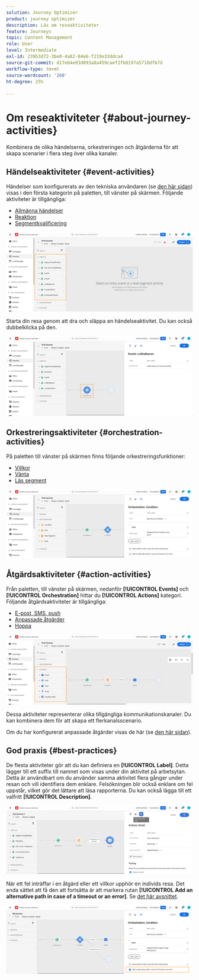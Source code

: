 ```yaml
---
solution: Journey Optimizer
product: journey optimizer
description: Läs om reseaktiviteter
feature: Journeys
topic: Content Management
role: User
level: Intermediate
exl-id: 239b3d72-3be0-4a82-84e6-f219e33ddca4
source-git-commit: d17e64e03d093a8a459caef2fb0197a5710dfb7d
workflow-type: tm+mt
source-wordcount: '260'
ht-degree: 25%

---
```


# Om reseaktiviteter {#about-journey-activities}

Kombinera de olika händelserna, orkestreringen och åtgärderna för att skapa scenarier i flera steg över olika kanaler.

## Händelseaktiviteter {#event-activities}

Händelser som konfigurerats av den tekniska användaren (se [den här sidan](../event/about-events.md)) visas i den första kategorin på paletten, till vänster på skärmen. Följande aktiviteter är tillgängliga:

* [Allmänna händelser](../building-journeys/general-events.md)
* [Reaktion](../building-journeys/reaction-events.md)
* [Segmentkvalificering](../building-journeys/segment-qualification-events.md)

![](assets/journey43.png)

Starta din resa genom att dra och släppa en händelseaktivitet. Du kan också dubbelklicka på den.

![](assets/journey44.png)

## Orkestreringsaktiviteter {#orchestration-activities}

På paletten till vänster på skärmen finns följande orkestreringsfunktioner:

* [Villkor](../building-journeys/condition-activity.md)
* [Vänta](../building-journeys/wait-activity.md)
* [Läs segment](../building-journeys/read-segment.md)

![](assets/journey49.png)

## Åtgärdsaktiviteter {#action-activities}

Från paletten, till vänster på skärmen, nedanför **[!UICONTROL Events]** och **[!UICONTROL Orchestration]** hittar du **[!UICONTROL Actions]** kategori. Följande åtgärdsaktiviteter är tillgängliga:

* [E-post, SMS, push](../building-journeys/journeys-message.md)
* [Anpassade åtgärder](../building-journeys/using-custom-actions.md)
* [Hoppa](../building-journeys/jump.md)

![](assets/journey58.png)

Dessa aktiviteter representerar olika tillgängliga kommunikationskanaler. Du kan kombinera dem för att skapa ett flerkanalsscenario.

Om du har konfigurerat anpassade åtgärder visas de här (se [den här sidan](../building-journeys/using-custom-actions.md)).

## God praxis {#best-practices}

De flesta aktiviteter gör att du kan definiera en **[!UICONTROL Label]**. Detta lägger till ett suffix till namnet som visas under din aktivitet på arbetsytan. Detta är användbart om du använder samma aktivitet flera gånger under resan och vill identifiera dem enklare. Felsökningen blir också enklare om fel uppstår, vilket gör det lättare att läsa rapporterna. Du kan också lägga till ett valfritt **[!UICONTROL Description]**.

![](assets/journey59bis.png)

När ett fel inträffar i en åtgärd eller ett villkor upphör en individs resa. Det enda sättet att få den att fortsätta är att markera rutan **[!UICONTROL Add an alternative path in case of a timeout or an error]**. Se [det här avsnittet](../building-journeys/using-the-journey-designer.md#paths).

![](assets/journey42.png)
